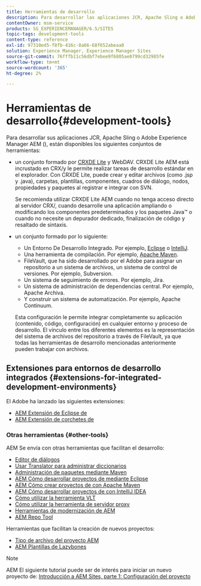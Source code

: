 ```yaml
---
title: Herramientas de desarrollo
description: Para desarrollar las aplicaciones JCR, Apache Sling o Adobe Experience Manager, hay disponibles varios conjuntos de herramientas.
contentOwner: msm-service
products: SG_EXPERIENCEMANAGER/6.5/SITES
topic-tags: development-tools
content-type: reference
exl-id: 97310ed5-f8fb-416c-8a66-68f652abeaa0
solution: Experience Manager, Experience Manager Sites
source-git-commit: 76fffb11c56dbf7ebee9f6805ae0799cd32985fe
workflow-type: tm+mt
source-wordcount: '365'
ht-degree: 2%

---
```


# Herramientas de desarrollo{#development-tools}

Para desarrollar sus aplicaciones JCR, Apache Sling o Adobe Experience Manager AEM (), están disponibles los siguientes conjuntos de herramientas:

* un conjunto formado por [CRXDE Lite](/help/sites-developing/developing-with-crxde-lite.md) y WebDAV. CRXDE Lite AEM está incrustado en CRX/y le permite realizar tareas de desarrollo estándar en el explorador. Con CRXDE Lite, puede crear y editar archivos (como .jsp y .java), carpetas, plantillas, componentes, cuadros de diálogo, nodos, propiedades y paquetes al registrar e integrar con SVN.

  Se recomienda utilizar CRXDE Lite AEM cuando no tenga acceso directo al servidor CRX/, cuando desarrolle una aplicación ampliando o modificando los componentes predeterminados y los paquetes Java™ o cuando no necesite un depurador dedicado, finalización de código y resaltado de sintaxis.

* un conjunto formado por lo siguiente:
   * Un Entorno De Desarrollo Integrado. Por ejemplo, [Eclipse](/help/sites-developing/howto-projects-eclipse.md) o [IntelliJ](/help/sites-developing/ht-intellij.md).
   * Una herramienta de compilación. Por ejemplo, [Apache Maven](/help/sites-developing/ht-projects-maven.md).
   * FileVault, que ha sido desarrollado por el Adobe para asignar un repositorio a un sistema de archivos, un sistema de control de versiones. Por ejemplo, Subversion.
   * Un sistema de seguimiento de errores. Por ejemplo, Jira.
   * Un sistema de administración de dependencias central. Por ejemplo, Apache Archiva.
   * Y construir un sistema de automatización. Por ejemplo, Apache Continuum.

  Esta configuración le permite integrar completamente su aplicación (contenido, código, configuración) en cualquier entorno y proceso de desarrollo. El vínculo entre los diferentes elementos es la representación del sistema de archivos del repositorio a través de FileVault, ya que todas las herramientas de desarrollo mencionadas anteriormente pueden trabajar con archivos.

## Extensiones para entornos de desarrollo integrados {#extensions-for-integrated-development-environments}

El Adobe ha lanzado las siguientes extensiones:

* [AEM Extensión de Eclipse de](/help/sites-developing/aem-eclipse.md)
* [AEM Extensión de corchetes de](/help/sites-developing/aem-brackets.md)

### Otras herramientas {#other-tools}

AEM Se envía con otras herramientas que facilitan el desarrollo:

* [Editor de diálogos](/help/sites-developing/dialog-editor.md)
* [Usar Translator para administrar diccionarios](/help/sites-developing/i18n-translator.md)
* [Administración de paquetes mediante Maven](/help/sites-developing/vlt-mavenplugin.md)
* [AEM Cómo desarrollar proyectos de mediante Eclipse](/help/sites-developing/howto-projects-eclipse.md)
* [AEM Cómo crear proyectos de con Apache Maven](/help/sites-developing/ht-projects-maven.md)
* [AEM Cómo desarrollar proyectos de con IntelliJ IDEA](/help/sites-developing/ht-intellij.md)
* [Cómo utilizar la herramienta VLT](/help/sites-developing/ht-vlttool.md)
* [Cómo utilizar la herramienta de servidor proxy](/help/sites-developing/ht-proxy-server.md)
* [Herramientas de modernización de AEM](/help/sites-developing/modernization-tools.md)
* [AEM Repo Tool](/help/sites-developing/aem-repo-tool.md)

Herramientas que facilitan la creación de nuevos proyectos:

* [Tipo de archivo del proyecto AEM](https://github.com/adobe/aem-project-archetype)
* [AEM Plantillas de Lazybones](https://github.com/Adobe-Consulting-Services/lazybones-aem-templates)

>[!NOTE]
>
>AEM El siguiente tutorial puede ser de interés para iniciar un nuevo proyecto de:
>[Introducción a AEM Sites, parte 1: Configuración del proyecto](https://helpx.adobe.com/experience-manager/kt/sites/using/getting-started-wknd-tutorial-develop/part1.html)
